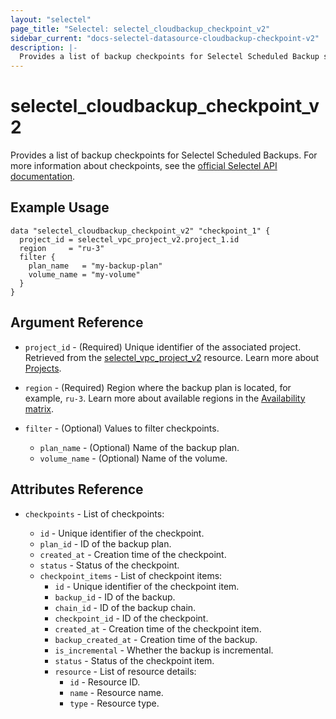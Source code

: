 ```yaml
---
layout: "selectel"
page_title: "Selectel: selectel_cloudbackup_checkpoint_v2"
sidebar_current: "docs-selectel-datasource-cloudbackup-checkpoint-v2"
description: |-
  Provides a list of backup checkpoints for Selectel Scheduled Backup service.
---
```


# selectel\_cloudbackup\_checkpoint\_v2

Provides a list of backup checkpoints for Selectel Scheduled Backups. For more information about checkpoints, see the [official Selectel API documentation](https://docs.selectel.ru/en/api/scheduled-backups/).

## Example Usage

```hcl
data "selectel_cloudbackup_checkpoint_v2" "checkpoint_1" {
  project_id = selectel_vpc_project_v2.project_1.id
  region     = "ru-3"
  filter {
    plan_name   = "my-backup-plan"
    volume_name = "my-volume"
  }
}
```

## Argument Reference

* `project_id` - (Required) Unique identifier of the associated project. Retrieved from the [selectel_vpc_project_v2](https://registry.terraform.io/providers/selectel/selectel/latest/docs/resources/vpc_project_v2) resource. Learn more about [Projects](https://docs.selectel.ru/en/control-panel-actions/projects/about-projects/).

* `region` - (Required) Region where the backup plan is located, for example, `ru-3`. Learn more about available regions in the [Availability matrix](https://docs.selectel.ru/en/control-panel-actions/availability-matrix/).

* `filter` - (Optional) Values to filter checkpoints.

  * `plan_name` - (Optional) Name of the backup plan.
  * `volume_name` - (Optional) Name of the volume.

## Attributes Reference

* `checkpoints` - List of checkpoints:

  * `id` - Unique identifier of the checkpoint.
  * `plan_id` - ID of the backup plan.
  * `created_at` - Creation time of the checkpoint.
  * `status` - Status of the checkpoint.
  * `checkpoint_items` - List of checkpoint items:
    * `id` - Unique identifier of the checkpoint item.
    * `backup_id` - ID of the backup.
    * `chain_id` - ID of the backup chain.
    * `checkpoint_id` - ID of the checkpoint.
    * `created_at` - Creation time of the checkpoint item.
    * `backup_created_at` - Creation time of the backup.
    * `is_incremental` - Whether the backup is incremental.
    * `status` - Status of the checkpoint item.
    * `resource` - List of resource details:
      * `id` - Resource ID.
      * `name` - Resource name.
      * `type` - Resource type.

